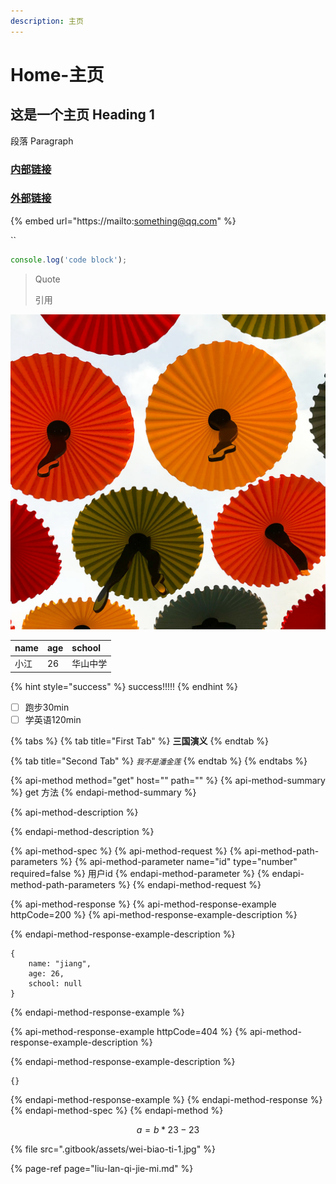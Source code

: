 ```yaml
---
description: 主页
---
```


# Home-主页

## 这是一个主页  Heading 1

段落  Paragraph  

### [内部链接](liu-lan-qi-jie-mi.md#jie-xi-dom-shu-gou-jian)

### [外部链接](https://github.com/Better-Jiang)

{% embed url="https://mailto:something@qq.com" %}

\`\`

```javascript
console.log('code block');
```

> Quote
>
> 引用

![&#x56FE;&#x7247;&#x6807;&#x9898;](.gitbook/assets/wei-biao-ti-1.jpg)

| name | age | school |
| :--- | :--- | :--- |
| 小江 | 26 | 华山中学 |

{% hint style="success" %}
success!!!!!
{% endhint %}

* [ ] 跑步30min
* [ ] 学英语120min

{% tabs %}
{% tab title="First Tab" %}
**三国演义**
{% endtab %}

{% tab title="Second Tab" %}
_`我不是潘金莲`_
{% endtab %}
{% endtabs %}

{% api-method method="get" host="" path="" %}
{% api-method-summary %}
 get 方法
{% endapi-method-summary %}

{% api-method-description %}

{% endapi-method-description %}

{% api-method-spec %}
{% api-method-request %}
{% api-method-path-parameters %}
{% api-method-parameter name="id" type="number" required=false %}
用户id
{% endapi-method-parameter %}
{% endapi-method-path-parameters %}
{% endapi-method-request %}

{% api-method-response %}
{% api-method-response-example httpCode=200 %}
{% api-method-response-example-description %}

{% endapi-method-response-example-description %}

```
{
    name: "jiang",
    age: 26,
    school: null
}
```
{% endapi-method-response-example %}

{% api-method-response-example httpCode=404 %}
{% api-method-response-example-description %}

{% endapi-method-response-example-description %}

```
{}
```
{% endapi-method-response-example %}
{% endapi-method-response %}
{% endapi-method-spec %}
{% endapi-method %}

$$
a = b*23-23
$$

{% file src=".gitbook/assets/wei-biao-ti-1.jpg" %}

{% page-ref page="liu-lan-qi-jie-mi.md" %}



